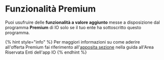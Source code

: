 # Funzionalità Premium

Puoi usufruire delle **funzionalità a valore aggiunto** messe a disposizione dal programma **Premium** di IO solo se il tuo ente ha sottoscritto questo programma.

{% hint style="info" %}
Per maggiori informazioni su come aderire all'offerta Premium fai riferimento all'[apposita sezione](https://docs.pagopa.it/area-riservata-enti-app-io/area-riservata-enti-app-io/processo-di-adesione-a-app-io/processo-di-adesione-ad-app-io-premium) nella guida all'Area Riservata Enti dell'app IO
{% endhint %}
